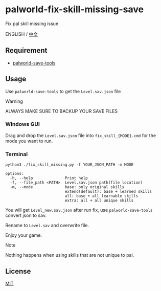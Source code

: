 # palworld-fix-skill-missing-save

Fix pal skill missing issue

ENGLISH / [中文](./README_CH.md)

## Requirement
- [palworld-save-tools](https://github.com/cheahjs/palworld-save-tools)

## Usage
Use `palworld-save-tools` to get the `Level.sav.json` file
> [!WARNING]
> ALWAYS MAKE SURE TO BACKUP YOUR SAVE FILES

### Windows GUI

Drag and drop the `Level.sav.json` file into `fix_skill_{MODE}.cmd` for the mode you want to run.

### Terminal
```shell
python3 ./fix_skill_missing.py -f YOUR_JSON_PATH -m MODE

options:
  -h, --help              Print help
  -f, --file_path <PATH>  Level.sav.json path(file location)
  -m, --mode              base: only original skills
                          extend(default): base + learned skills
                          all: base + all learnable skills
                          extra: all + all unique skills
```
You will get `Level_new.sav.json` after run fix, use `palworld-save-tools` convert json to sav.

Rename to `Level.sav` and overwrite file.

Enjoy your game.
> [!NOTE]
> Nothing happens when using skills that are not unique to pal.

## License

[MIT](./LICENSE)